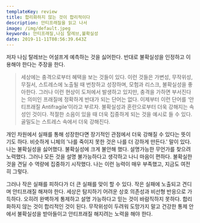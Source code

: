 ```yaml
---
templateKey: review
title: 합리화하지 않는 것이 합리적이다
description: 안티프래질을 읽고 나서
image: /img/default.jpeg
keywords: 안티프래질,나심 탈레브,불확실성
date: 2019-11-11T08:56:39.643Z
---
```


저자 나심 탈레브는 어설프게 예측하는 것을 싫어한다. 반대로 불확실성을 인정하고 이용해야 한다는 주장을 한다.

> 세상에는 충격으로부터 혜택을 보는 것들이 있다. 이런 것들은 가변성, 무작위성, 무질서, 스트레스에 노출될 때 번창하고 성장하며, 모험과 리스크, 불확실성을 좋아한다. 그러나 이런 현상이 도처에서 발생하고 있지만, 충격을 가하면 부서진다는 의미인 프래질에 정확하게 반대가 되는 단어는 없다. 이제부터 이런 단어를 ‘안티프래질 Antifragile’이라고 부르자. 불확실성과 혼란으로부터 더욱 강해지는 속성인 것이다. 적절한 소음이 있을 때 더욱 집중하게 되는 것을 예시로 들 수 있다. 골밀도는 스트레스 속에서 더욱 강해진다. 

개인 차원에서 실패를 통해 성장한다면 장기적인 관점에서 더욱 강해질 수 있다는 뜻이기도 하다. 비슷하게 니체의 '나를 죽이지 못한 것은 나를 더 강하게 만든다.' 말이 있다.나는 불확실성을 싫어했다. 불확실성에 크게 불안해 했다. 설명가능한 무언가를 찾으려 노력했다. 그러나 모든 것을 설명 불가능하다고 생각하고 나니 마음이 편하다. 불확실한 것을 견딜 수 역량에 집중하기 시작했다. 나는 이런 능력이 매우 부족했고, 지금도 여전히 그렇다.

그러나 작은 실패를 피하다가 더 큰 실패를 맞이 할 수 있다. 작은 실패에 노출되고 견디며 안티프래질 해져야 한다. 세상은 탐지하기 어려운 상호 의존성과 비선형 반응으로 가득하다. 오히려 완벽하게 통제하고 설명 가능하다고 믿는 것이 바람직하지 못하다. 합리화하지 않는 것이 합리적인 것이 된다. 무작위성이 두려워 도망가지 말고 건강한 통제 안에서 불확실성을 받아들이고 안티프래질 해지려는 노력을 해야 한다.


